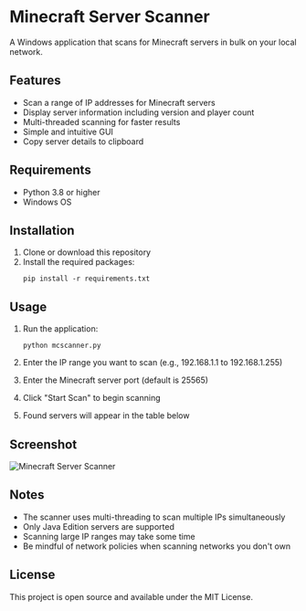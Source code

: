 # Minecraft Server Scanner

A Windows application that scans for Minecraft servers in bulk on your local network.

## Features

- Scan a range of IP addresses for Minecraft servers
- Display server information including version and player count
- Multi-threaded scanning for faster results
- Simple and intuitive GUI
- Copy server details to clipboard

## Requirements

- Python 3.8 or higher
- Windows OS

## Installation

1. Clone or download this repository
2. Install the required packages:
   ```
   pip install -r requirements.txt
   ```

## Usage

1. Run the application:
   ```
   python mcscanner.py
   ```

2. Enter the IP range you want to scan (e.g., 192.168.1.1 to 192.168.1.255)
3. Enter the Minecraft server port (default is 25565)
4. Click "Start Scan" to begin scanning
5. Found servers will appear in the table below

## Screenshot

![Minecraft Server Scanner](screenshot.png)

## Notes

- The scanner uses multi-threading to scan multiple IPs simultaneously
- Only Java Edition servers are supported
- Scanning large IP ranges may take some time
- Be mindful of network policies when scanning networks you don't own

## License

This project is open source and available under the MIT License.
